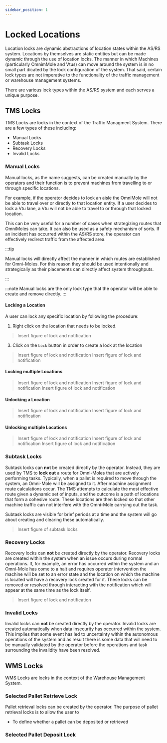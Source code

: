 ```yaml
---
sidebar_position: 1
---
```


# Locked Locations

Location locks are dynamic abstractions of location states within the AS/RS system. Locations by themselves are static entities but can be made dynamic through the use of location locks. The manner in which Machines (particularly OmnimMole and Vtus) can move around the system is in no small part dicated by the lock configuration of the system.
That said, certain lock types are not imperative to the functionality of the traffic management or warehouse management systems.

There are various lock types within the AS/RS system and each serves a unique purpose.

## TMS Locks

TMS Locks are locks in the context of the Traffic Managment System. 
There are a few types of these including:

- Manual Locks
- Subtask Locks
- Recovery Locks
- Invalid Locks

### Manual Locks

Manual locks, as the name suggests, can be created manually by the operators and their function is to prevent machines from travelling to or through specific locations.

For example, if the operator decides to lock an aisle the OmniMole will not be able to travel over or directly to that location entity. If a user decides to lock a Vtu lane, a Vtu will not be able to travel to or through that locked location. 

This can be very useful for a number of cases when strategizing routes that OmniMoles can take. It can also be used as a safety mechanism of sorts. If an incident has occurred within the AS/RS store, the operator can effectively redirect traffic from the affected area.

:::tip

Manual locks will directly affect the manner in which routes are established for Omni-Moles. For this reason they should be used intentionally and strategically as their placements can directly affect system throughputs.

:::

:::note
Manual locks are the only lock type that the operator will be able to create and remove directly. 
:::

#### Locking a Location

A user can lock any specific location by following the procedure:

1. Right click on the location that needs to be locked. 
> Insert figure of lock and notification
3. Click on the `Lock` button in order to create a lock at the location
> Insert figure of lock and notification
> Insert figure of lock and notification


#### Locking multiple Locations

> Insert figure of lock and notification
> Insert figure of lock and notification
> Insert figure of lock and notification


#### Unlocking a Location

> Insert figure of lock and notification
> Insert figure of lock and notification


#### Unlocking multiple Locations

> Insert figure of lock and notification
> Insert figure of lock and notification
> Insert figure of lock and notification


### Subtask Locks

Subtask locks can **not** be created directly by the operator. Instead, they are used by TMS to __lock out__ a route for Omni-Moles that are actively performing tasks. Typically, when a pallet is required to move through the system, an Omni-Mole will be assigned to it. After machine assignment route calculations occur. The TMS attempts to calculate the most effective route given a dynamic set of inputs, and the outcome is a path of locations that form a cohesive route. These locations are then locked so that other machine traffic can not interfere with the Omni-Mole carrying out the task. 

Subtask locks are visible for brief periods at a time and the system will go about creating and clearing these automatically. 

> Insert figure of subtask locks

### Recovery Locks

Recovery locks can **not** be created directly by the operator. Recovery locks are created within the system when an issue occurs during normal operations. If, for example, an error has occurred within the system and an Omni-Mole has come to a halt and requires operator intervention the machine will be set to an error state and the location on which the machine is located will have a recovery lock created for it. These locks can be removed or resolved through interacting with the notification which will appear at the same time as the lock itself. 

> Insert figure of lock and notification

### Invalid Locks

Invalid locks can **not** be created directly by the operator. Invalid locks are created automatically when data insecurity has occurred within the system. This implies that some event has led to uncertainty within the autonomous operations of the system and as result there is some data that will need to be manually validated by the operator before the operations and task surrounding the invalidity have been resolved.

## WMS Locks

WMS Locks are locks in the context of the Warehouse Management System.

### Selected Pallet Retrieve Lock

Pallet retrieval locks can be created by the operator. 
The purpose of pallet retrieval locks is to allow the user to 


- To define whether a pallet can be deposited or retrieved 

### Selected Pallet Deposit Lock


